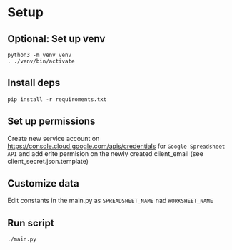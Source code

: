 # Setup

## Optional: Set up venv

```
python3 -m venv venv
. ./venv/bin/activate
```

## Install deps

```
pip install -r requiroments.txt
```

## Set up permissions

Create new service account on https://console.cloud.google.com/apis/credentials for `Google Spreadsheet API` and add erite permision on the newly created client_email (see client_secret.json.template)


## Customize data

Edit constants in the main.py as `SPREADSHEET_NAME` nad `WORKSHEET_NAME`

## Run script

`./main.py`

